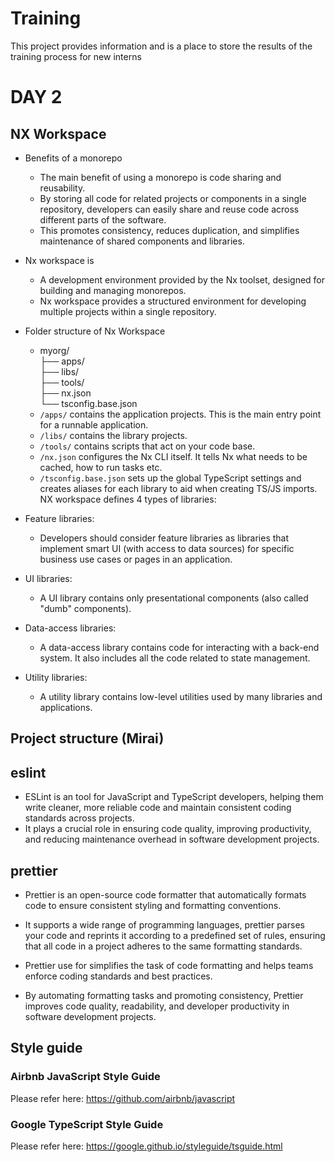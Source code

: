# Training

This project provides information and is a place to store the results of the training process for new interns

# DAY 2

## NX Workspace

- Benefits of a monorepo
  - The main benefit of using a monorepo is code sharing and reusability.
  - By storing all code for related projects or components in a single repository, developers can easily share and reuse code across different parts of the software.
  - This promotes consistency, reduces duplication, and simplifies maintenance of shared components and libraries.
- Nx workspace is
  - A development environment provided by the Nx toolset, designed for building and managing monorepos.
  - Nx workspace provides a structured environment for developing multiple projects within a single repository.
- Folder structure of Nx Workspace

  - myorg/  
    ├── apps/  
    ├── libs/  
    ├── tools/  
    ├── nx.json  
    └── tsconfig.base.json
  - `/apps/` contains the application projects. This is the main entry point for a runnable application.
  - `/libs/` contains the library projects.
  - `/tools/` contains scripts that act on your code base.
  - `/nx.json` configures the Nx CLI itself. It tells Nx what needs to be cached, how to run tasks etc.
  - `/tsconfig.base.json` sets up the global TypeScript settings and creates aliases for each library to aid when creating TS/JS imports.
    NX workspace defines 4 types of libraries:

- Feature libraries:

  - Developers should consider feature libraries as libraries that implement smart UI (with access to data sources) for specific business use cases or pages in an application.

- UI libraries:

  - A UI library contains only presentational components (also called "dumb" components).

- Data-access libraries:

  - A data-access library contains code for interacting with a back-end system. It also includes all the code related to state management.

- Utility libraries:
  - A utility library contains low-level utilities used by many libraries and applications.

## Project structure (Mirai)

## eslint

- ESLint is an tool for JavaScript and TypeScript developers, helping them write cleaner, more reliable code and maintain consistent coding standards across projects.
- It plays a crucial role in ensuring code quality, improving productivity, and reducing maintenance overhead in software development projects.

## prettier

- Prettier is an open-source code formatter that automatically formats code to ensure consistent styling and formatting conventions.
- It supports a wide range of programming languages, prettier parses your code and reprints it according to a predefined set of rules, ensuring that all code in a project adheres to the same formatting standards.

- Prettier use for simplifies the task of code formatting and helps teams enforce coding standards and best practices.
- By automating formatting tasks and promoting consistency, Prettier improves code quality, readability, and developer productivity in software development projects.

## Style guide

### Airbnb JavaScript Style Guide

Please refer here: https://github.com/airbnb/javascript

### Google TypeScript Style Guide

Please refer here: https://google.github.io/styleguide/tsguide.html
